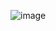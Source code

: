 ![image](https://user-images.githubusercontent.com/114269384/193978209-3a19a228-8d31-4ef3-8bc9-590c7b305db9.png)
